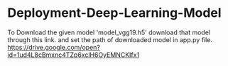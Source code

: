 # Deployment-Deep-Learning-Model
To Download the given model 'model_vgg19.h5' download that model through this link.
and set the path of downloaded model in app.py file. 
https://drive.google.com/open?id=1ud4L8cBmxnc4TZp6xclH6OyEMNCKIfx1
